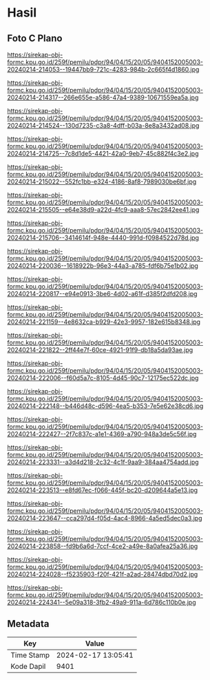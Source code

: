 # Hasil

## Foto C Plano

https://sirekap-obj-formc.kpu.go.id/259f/pemilu/pdpr/94/04/15/20/05/9404152005003-20240214-214053--19447bb9-721c-4283-984b-2c665f4d1860.jpg

https://sirekap-obj-formc.kpu.go.id/259f/pemilu/pdpr/94/04/15/20/05/9404152005003-20240214-214317--266e655e-a586-47a4-9389-10671559ea5a.jpg

https://sirekap-obj-formc.kpu.go.id/259f/pemilu/pdpr/94/04/15/20/05/9404152005003-20240214-214524--130d7235-c3a8-4dff-b03a-8e8a3432ad08.jpg

https://sirekap-obj-formc.kpu.go.id/259f/pemilu/pdpr/94/04/15/20/05/9404152005003-20240214-214725--7c8d1de5-4421-42a0-9eb7-45c882f4c3e2.jpg

https://sirekap-obj-formc.kpu.go.id/259f/pemilu/pdpr/94/04/15/20/05/9404152005003-20240214-215022--552fc1bb-e324-4186-8af8-7989030be6bf.jpg

https://sirekap-obj-formc.kpu.go.id/259f/pemilu/pdpr/94/04/15/20/05/9404152005003-20240214-215505--e64e38d9-a22d-4fc9-aaa8-57ec2842ee41.jpg

https://sirekap-obj-formc.kpu.go.id/259f/pemilu/pdpr/94/04/15/20/05/9404152005003-20240214-215706--3414614f-948e-4440-991d-f0984522d78d.jpg

https://sirekap-obj-formc.kpu.go.id/259f/pemilu/pdpr/94/04/15/20/05/9404152005003-20240214-220036--1618922b-96e3-44a3-a785-fdf6b75e1b02.jpg

https://sirekap-obj-formc.kpu.go.id/259f/pemilu/pdpr/94/04/15/20/05/9404152005003-20240214-220817--e94e0913-3be6-4d02-a61f-d385f2dfd208.jpg

https://sirekap-obj-formc.kpu.go.id/259f/pemilu/pdpr/94/04/15/20/05/9404152005003-20240214-221159--4e8632ca-b929-42e3-9957-182e615b8348.jpg

https://sirekap-obj-formc.kpu.go.id/259f/pemilu/pdpr/94/04/15/20/05/9404152005003-20240214-221822--2ff44e7f-60ce-4921-91f9-db18a5da93ae.jpg

https://sirekap-obj-formc.kpu.go.id/259f/pemilu/pdpr/94/04/15/20/05/9404152005003-20240214-222006--f60d5a7c-8105-4d45-90c7-12175ec522dc.jpg

https://sirekap-obj-formc.kpu.go.id/259f/pemilu/pdpr/94/04/15/20/05/9404152005003-20240214-222148--b446d48c-d596-4ea5-b353-7e5e62e38cd6.jpg

https://sirekap-obj-formc.kpu.go.id/259f/pemilu/pdpr/94/04/15/20/05/9404152005003-20240214-222427--2f7c837c-a1e1-4369-a790-948a3de5c56f.jpg

https://sirekap-obj-formc.kpu.go.id/259f/pemilu/pdpr/94/04/15/20/05/9404152005003-20240214-223331--a3d4d218-2c32-4c1f-9aa9-384aa4754add.jpg

https://sirekap-obj-formc.kpu.go.id/259f/pemilu/pdpr/94/04/15/20/05/9404152005003-20240214-223513--e8fd67ec-f066-445f-bc20-d209644a5e13.jpg

https://sirekap-obj-formc.kpu.go.id/259f/pemilu/pdpr/94/04/15/20/05/9404152005003-20240214-223647--cca297d4-f05d-4ac4-8966-4a5ed5dec0a3.jpg

https://sirekap-obj-formc.kpu.go.id/259f/pemilu/pdpr/94/04/15/20/05/9404152005003-20240214-223858--fd9b6a6d-7ccf-4ce2-a49e-8a0afea25a36.jpg

https://sirekap-obj-formc.kpu.go.id/259f/pemilu/pdpr/94/04/15/20/05/9404152005003-20240214-224028--f5235903-f20f-421f-a2ad-28474dbd70d2.jpg

https://sirekap-obj-formc.kpu.go.id/259f/pemilu/pdpr/94/04/15/20/05/9404152005003-20240214-224341--5e09a318-3fb2-49a9-911a-6d786c110b0e.jpg


## Metadata

| Key        | Value               |
| ---------- | ------------------- |
| Time Stamp | 2024-02-17 13:05:41 |
| Kode Dapil | 9401                |



